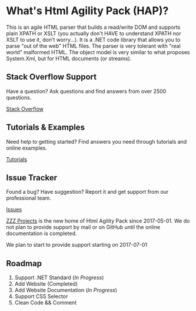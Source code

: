 # What's Html Agility Pack (HAP)?
This is an agile HTML parser that builds a read/write DOM and supports plain XPATH or XSLT (you actually don't HAVE to understand XPATH nor XSLT to use it, don't worry...). It is a .NET code library that allows you to parse "out of the web" HTML files. The parser is very tolerant with "real world" malformed HTML. The object model is very similar to what proposes System.Xml, but for HTML documents (or streams).

## Stack Overflow Support
Have a question? Ask questions and find answers from over 2500 questions.

[Stack Overflow](https://stackoverflow.com/questions/tagged/html-agility-pack)

## Tutorials & Examples
Need help to getting started? Find answers you need through tutorials and online examples.

[Tutorials](http://html-agility-pack.net/tutorials)

## Issue Tracker
Found a bug? Have suggestion? Report it and get support from our professional team.

[Issues](https://github.com/zzzprojects/html-agility-pack/issues)

[ZZZ Projects](http://www.zzzprojects.com/) is the new home of Html Agility Pack since 2017-05-01. We do not plan to provide support by mail or on GitHub until the online documentation is completed.

We plan to start to provide support starting on 2017-07-01

## Roadmap

1. Support .NET Standard (_In Progress_)
2. Add Website (Completed)
3. Add Website Documentation (_In Progress_)
4. Support CSS Selector
5. Clean Code && Comment
